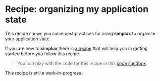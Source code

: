 # Recipe: organizing my application state

This recipe shows you some best practices for using **simplux** to organize your application state.

If you are new to **simplux** there is [a recipe](../../basics/getting-started#readme) that will help you in getting started before you follow this recipe.

> You can play with the code for this recipe in this [code sandbox](https://codesandbox.io/s/github/MrWolfZ/simplux/tree/master/recipes/advanced/organizing-application-state).

This recipe is still a work-in-progress.
